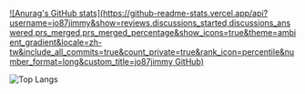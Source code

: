 [![Anurag's GitHub stats](https://github-readme-stats.vercel.app/api?username=jo87jimmy&show=reviews,discussions_started,discussions_answered,prs_merged,prs_merged_percentage&show_icons=true&theme=ambient_gradient&locale=zh-tw&include_all_commits=true&count_private=true&rank_icon=percentile&number_format=long&custom_title=jo87jimmy GitHub)](https://github.com/jo87jimmy/)

![Top Langs](https://github-readme-stats.vercel.app/api/top-langs/?username=jo87jimmy&layout=compact&theme=ambient_gradient)

